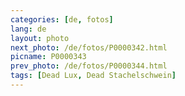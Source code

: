 ```yaml
---
categories: [de, fotos]
lang: de
layout: photo
next_photo: /de/fotos/P0000342.html
picname: P0000343
prev_photo: /de/fotos/P0000344.html
tags: [Dead Lux, Dead Stachelschwein]
---
```

